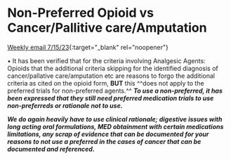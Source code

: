 # Non-Preferred Opioid vs Cancer/Pallitive care/Amputation

[Weekly email 7/15/23](https://mygainwell-my.sharepoint.com/:w:/g/personal/christopher_nguyen_gainwelltechnologies_com/Edoz5EXv0y5CgMYp9JWPP5oBjkmbGn0Im0LHE_uJQj1UVA?e=ccNWA0){:target="_blank" rel="noopener"}

•	It has been verified that for the criteria involving Analgesic Agents: Opioids that the additional criteria skipping for the identified diagnosis of cancer/pallative care/amputation etc are reasons to forgo the additional criteria as cited on the opioid form, **BUT** this ^^does not apply to the preferred trials for non-preferred agents.^^ ***To use a non-preferred, it has been expressed that they still need preferred medication trials to use non-preferreds or rationale not to use.***


***We do again heavily have to use clinical rationale; digestive issues with long acting oral formulations, MED obtainment with certain medications limitations, any scrap of evidence that can be documented for your reasons to not use a preferred in the cases of cancer that can be documented and referenced.***
